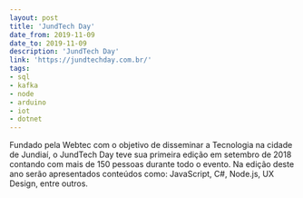 ```yaml
---
layout: post
title: 'JundTech Day'
date_from: 2019-11-09
date_to: 2019-11-09
description: 'JundTech Day'
link: 'https://jundtechday.com.br/'
tags:
- sql
- kafka
- node
- arduino
- iot
- dotnet
---
```


Fundado pela Webtec com o objetivo de disseminar a Tecnologia na cidade de Jundiaí, o JundTech Day teve sua primeira edição em setembro de 2018 contando com mais de 150 pessoas durante todo o evento. Na edição deste ano serão apresentados conteúdos como: JavaScript, C#, Node.js, UX Design, entre outros.
